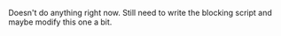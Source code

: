Doesn't do anything right now. Still need to write the blocking script and maybe modify this one a bit.